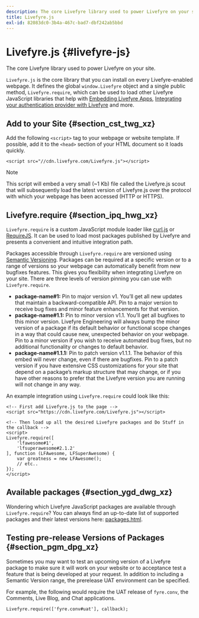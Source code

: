 ```yaml
---
description: The core Livefyre library used to power Livefyre on your site.
title: Livefyre.js
exl-id: 82083dc0-3b4a-467c-bad7-dbf242ab5bbd
---
```

# Livefyre.js {#livefyre-js}

The core Livefyre library used to power Livefyre on your site.

`Livefyre.js` is the core library that you can install on every Livefyre-enabled webpage. It defines the global `window.Livefyre` object and a single public method, `Livefyre.require`, which can be used to load other Livefyre JavaScript libraries that help with [Embedding Livefyre Apps](/help/implementation/c-getting-started/c-implementation-process/c-using-livefyre.js-to-create-customize-and-use-apps-on-your-site.md), [Integrating your authentication provider with Livefyre](/help/implementation/t-about-identity-integration/t-about-identity-integration.md) and more.

## Add to your Site {#section_cst_twg_xz}

Add the following `<script>` tag to your webpage or website template. If possible, add it to the `<head>` section of your HTML document so it loads quickly.

```
<script src="//cdn.livefyre.com/Livefyre.js"></script>
```

>[!NOTE]
>
>This script will embed a very small (~1 Kb) file called the Livefyre.js scout that will subsequently load the latest version of Livefyre.js over the protocol with which your webpage has been accessed (HTTP or HTTPS).

## Livefyre.require {#section_ipq_hwg_xz}

`Livefyre.require` is a custom JavaScript module loader like [curl.js](https://github.com/cujojs/curl) or [RequireJS](https://requirejs.org/). It can be used to load most packages published by Livefyre and presents a convenient and intuitive integration path.

Packages accessible through `Livefyre.require` are versioned using [Semantic Versioning](https://semver.org/). Packages can be required at a specific version or to a range of versions so your webpage can automatically benefit from new bugfixes features. This gives you flexibility when integrating Livefyre on your site. There are three levels of version pinning you can use with `Livefyre.require`.

* **package-name#1:** Pin to major version v1. You’ll get all new updates that maintain a backward-compatible API. Pin to a major version to receive bug fixes and minor feature enhancements for that version.
* **package-name#1.1:** Pin to minor version v1.1. You’ll get all bugfixes to this minor version. Livefyre Engineering will always bump the minor version of a package if its default behavior or functional scope changes in a way that could cause new, unexpected behavior on your webpage. Pin to a minor version if you wish to receive automated bug fixes, but no additional functionality or changes to default behavior.
* **package-name#1.1.1:** Pin to patch version v1.1.1. The behavior of this embed will never change, even if there are bugfixes. Pin to a patch version if you have extensive CSS customizations for your site that depend on a package’s markup structure that may change, or if you have other reasons to prefer that the Livefyre version you are running will not change in any way.

An example integration using `Livefyre.require` could look like this:

```
<!-- First add Livefyre.js to the page --> 
<script src="https://cdn.livefyre.com/Livefyre.js"></script> 
  
<!-- Then load up all the desired Livefyre packages and Do Stuff in the callback --> 
<script> 
Livefyre.require([ 
    'lfawesome#1', 
    'lfsuperawesome#2.1.2' 
], function (LFAwesome, LFSuperAwesome) { 
    var greatness = new LFAwesome(); 
    // etc.. 
}); 
</script>
```

## Available packages {#section_ygd_dwg_xz}

Wondering which Livefyre JavaScript packages are available through `Livefyre.require`? You can always find an up-to-date list of supported packages and their latest versions here: [packages.html](https://cdn.livefyre.com/packages.html).

## Testing pre-release Versions of Packages {#section_pgm_dpg_xz}

Sometimes you may want to test an upcoming version of a Livefyre package to make sure it will work on your website or to acceptance test a feature that is being developed at your request. In addition to including a Semantic Version range, the prerelease UAT environment can be specified.

For example, the following would require the UAT release of `fyre.conv`, the Comments, Live Blog, and Chat applications.

```
Livefyre.require(['fyre.conv#uat'], callback); 

```
